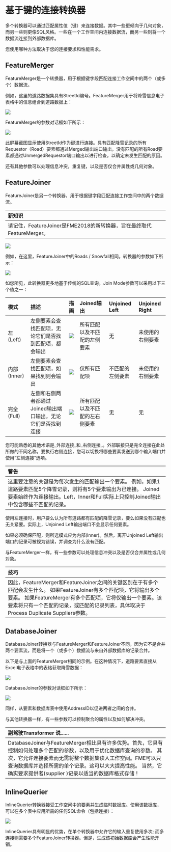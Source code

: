 # 基于键的连接转换器

多个转换器可以通过匹配属性值（键）来连接数据。其中一些更倾向于几何对象，而另一些则更像SQL风格。一些在一个工作空间内连接数据流，而另一些则将一个数据流连接到外部数据库。

您使用哪种方法取决于您的连接要求和性能需求。

## FeatureMerger

FeatureMerger是一个转换器，用于根据键字段匹配连接工作空间中的两个（或多个）数据流。

例如，这里的道路数据集具有StreetId编号。FeatureMerger用于将降雪信息电子表格中的信息组合到道路数据上：

[![](../../.gitbook/assets/img4.049.featuremergeroncanvas.png)](https://github.com/safesoftware/FMETraining/blob/Desktop-Basic-2018/DesktopBasic4Transformers/Images/Img4.049.FeatureMergerOnCanvas.png)

FeatureMerger的参数对话框如下所示：

[![](../../.gitbook/assets/img4.050.featuremergerdialog.png)](https://github.com/safesoftware/FMETraining/blob/Desktop-Basic-2018/DesktopBasic4Transformers/Images/Img4.050.FeatureMergerDialog.png)

此屏幕截图显示使用StreetId作为键进行连接。具有匹配降雪记录的所有Requestor（Road）要素都通过Merged输出端口输出。没有匹配的所有Road要素都通过UnmergedRequestor端口输出以进行检查，以确定未发生匹配的原因。

还有其他参数可以处理信息冲突，重复键，以及是否仅合并属性或几何对象。

## FeatureJoiner

FeatureJoiner是另一个转换器，用于根据键字段匹配连接工作空间中的两个数据流。

|  新知识 |
| :--- |
|  请记住，FeatureJoiner是FME2018的新转换器，旨在最终取代FeatureMerger。 |

[![](../../.gitbook/assets/img4.051.featurejoineroncanvas.png)](https://github.com/safesoftware/FMETraining/blob/Desktop-Basic-2018/DesktopBasic4Transformers/Images/Img4.051.FeatureJoinerOnCanvas.png)

例如，在这里，FeatureJoiner中的Roads / Snowfall相同。转换器的参数如下所示：

[![](../../.gitbook/assets/img4.052.featurejoinerdialog.png)](https://github.com/safesoftware/FMETraining/blob/Desktop-Basic-2018/DesktopBasic4Transformers/Images/Img4.052.FeatureJoinerDialog.png)

如您所见，此转换器更多地基于传统的SQL查询。Join Mode参数可以采用以下三个值之一：

| 模式 | 描述 | 描画 | Joined输出 | Unjoined Left | Unjoined Right |
| :--- | :--- | :--- | :--- | :--- | :--- |
| 左\(Left\) | 左侧要素会查找匹配项，无论它们是否找到匹配项，都会输出 | [![](../../.gitbook/assets/img4.053.joindiagramleft.png)](https://github.com/safesoftware/FMETraining/blob/Desktop-Basic-2018/DesktopBasic4Transformers/Images/Img4.053.JoinDiagramLeft.png) | 所有匹配以及不匹配的左侧要素 | 无 | 未使用的右侧要素 |
| 内部\(Inner\) | 左侧要素会查找匹配项，如果找到则会输出 | [![](../../.gitbook/assets/img4.054.joindiagraminner.png)](https://github.com/safesoftware/FMETraining/blob/Desktop-Basic-2018/DesktopBasic4Transformers/Images/Img4.054.JoinDiagramInner.png) | 仅所有匹配项 | 不匹配的左侧要素 | 未使用的右侧要素 |
| 完全\(Full\) | 左侧和右侧两者都通过Joined输出端口输出，无论它们是否找到连接 | [![](../../.gitbook/assets/img4.055.joindiagramfull.png)](https://github.com/safesoftware/FMETraining/blob/Desktop-Basic-2018/DesktopBasic4Transformers/Images/Img4.055.JoinDiagramFull.png) | 所有匹配以及不匹配的左右侧要素 | 无 | 无 |

您可能熟悉的其他术语是_外部连接_和_右侧连接_。外部联接只是完全连接在此处所做的不同名称。要执行右侧连接，您可以切换将哪些要素发送到哪个输入端口并使用“左侧连接”选项。

|  警告 |
| :--- |
|  这里要注意的关键是为每次发生的匹配输出一个要素。 例如，如果1道路要素匹配5个降雪记录，则将有5个要素输出为已连接。  Joined要素始终作为连接输出。Left，Inner和Full实际上只控制Joined输出中包含哪些不匹配的记录。 |

使用左连接时，用户要么认为所有道路都有匹配的降雪记录，要么如果没有匹配也无关紧要。实际上，Unjoined Left输出端口不会显示任何要素。

如果必须确保匹配，则所选模式应为内部\(Inner\)。然后，离开Unjoined Left输出端口的记录可被视为错误，并调查为什么没有匹配。

与FeatureMerger一样，有一些参数可以处理信息冲突以及是否仅合并属性或几何对象。

|  技巧 |
| :--- |
|  因此，FeatureMerger和FeatureJoiner之间的关键区别在于有多个匹配会发生什么。  如果FeatureJoiner有多个匹配项，它将输出多个要素。  如果FeatureMerger有多个匹配项，它将仅输出一个要素。该要素将只有一个匹配的记录，或匹配的记录列表，具体取决于Process Duplicate Suppliers参数。 |

## DatabaseJoiner

DatabaseJoiner转换器与FeatureMerger和FeatureJoiner不同，因为它不是合并两个要素流，而是将一个（或多个）数据流与来自外部数据库的记录合并。

以下是与上面的FeatureMerger相同的示例。在这种情况下，道路要素直接从Excel电子表格中的表格获取降雪数据：

[![](../../.gitbook/assets/img4.056.databasejoineroncanvas.png)](https://github.com/safesoftware/FMETraining/blob/Desktop-Basic-2018/DesktopBasic4Transformers/Images/Img4.056.DatabaseJoinerOnCanvas.png)

DatabaseJoiner的参数对话框如下所示：

[![](../../.gitbook/assets/img4.057.databasejoinerdialog.png)](https://github.com/safesoftware/FMETraining/blob/Desktop-Basic-2018/DesktopBasic4Transformers/Images/Img4.057.DatabaseJoinerDialog.png)

同样，从要素和数据库表中使用AddressID以促进两者之间的合并。

与其他转换器一样，有一些参数可以控制聚合的属性以及如何解决冲突。

|  副驾驶Transformer 说...... |
| :--- |
|  DatabaseJoiner与FeatureMerger相比具有许多优势。首先，它具有控制如何处理多个匹配的参数，以及用于优化数据库查询的参数。  其次，它允许连接要素而无需将整个数据集读入工作空间。FME可以只查询数据库并选择所需的单个记录。这可以大大提高性能。  当然，它确实要求提供者\(supplier \)记录以适当的数据库格式存储！ |

## InlineQuerier

InlineQuerier转换器接受工作空间中的要素并生成临时数据库。使用该数据库，可以在多个表中应用所需的任何SQL命令（包括连接）：

[![](../../.gitbook/assets/img4.057b.inlinequerier.png)](https://github.com/safesoftware/FMETraining/blob/Desktop-Basic-2018/DesktopBasic4Transformers/Images/Img4.057b.InlineQuerier.png)

InlineQuerier具有明显的优势，在单个转换器中允许它的输入重复使用多次; 而多连接则需要多个FeatureJoiner转换器。但是，生成该初始数据库会产生性能开销。

